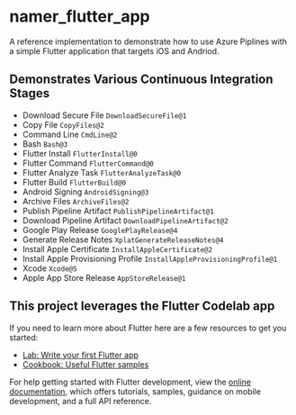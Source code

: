 # namer_flutter_app

A reference implementation to demonstrate how to use Azure Piplines with a simple Flutter application that targets iOS and Andriod.

## Demonstrates Various Continuous Integration Stages
* Download Secure File ``DownloadSecureFile@1``
* Copy File ``CopyFiles@2``
* Command Line ``CmdLine@2``
* Bash ``Bash@3``
* Flutter Install ``FlutterInstall@0``
* Flutter Command ``FlutterCommand@0``
* Flutter Analyze Task ``FlutterAnalyzeTask@0``
* Flutter Build ``FlutterBuild@0``
* Android Signing ``AndroidSigning@3``
* Archive Files ``ArchiveFiles@2``
* Publish Pipeline Artifact ``PublishPipelineArtifact@1``
* Download Pipeline Artifact ``DownloadPipelineArtifact@2``
* Google Play Release ``GooglePlayRelease@4``
* Generate Release Notes ``XplatGenerateReleaseNotes@4``
* Install Apple Certificate ``InstallAppleCertificate@2``
* Install Apple Provisioning Profile ``InstallAppleProvisioningProfile@1``
* Xcode ``Xcode@5``
* Apple App Store Release ``AppStoreRelease@1``


## This project leverages the Flutter Codelab app

If you need to learn more about Flutter here are a few resources to get you started:

- [Lab: Write your first Flutter app](https://docs.flutter.dev/get-started/codelab)
- [Cookbook: Useful Flutter samples](https://docs.flutter.dev/cookbook)

For help getting started with Flutter development, view the
[online documentation](https://docs.flutter.dev/), which offers tutorials,
samples, guidance on mobile development, and a full API reference.
